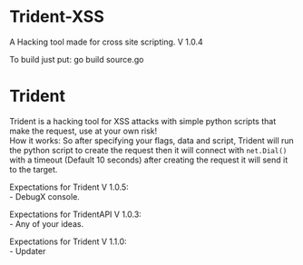 # Trident-XSS
A Hacking tool made for cross site scripting. V 1.0.4

To build just put: go build source.go

# Trident
Trident is a hacking tool for XSS attacks with simple python scripts that make the request, use at your own risk!
<br />
How it works:
So after specifying your flags, data and script, Trident will run the python script to create the request then it will connect with `net.Dial()` with a timeout (Default 10 seconds) after creating the request it will send it to the target.

Expectations for Trident V 1.0.5:<br />
    - DebugX console. <br />

Expectations for TridentAPI V 1.0.3:<br />
    - Any of your ideas. <br />

Expectations for Trident V 1.1.0:<br />
    - Updater <br />
